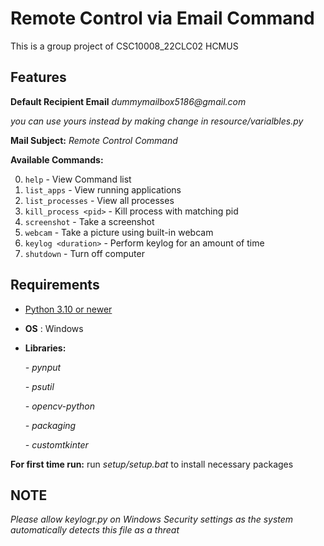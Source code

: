 # Remote Control via Email Command

This is a group project of CSC10008_22CLC02 HCMUS

## Features

__Default Recipient Email__ _dummymailbox5186@gmail.com_

_you can use yours instead by making change in resource/varialbles.py_

__Mail Subject:__ _Remote Control Command_

__Available Commands:__

0. `help` - View Command list
1. `list_apps` - View running applications
2. `list_processes` - View all processes
3. `kill_process <pid>` - Kill process with matching pid
4. `screenshot` - Take a screenshot
5. `webcam` - Take a picture using built-in webcam
6. `keylog <duration>` - Perform keylog for an amount of time
7. `shutdown` - Turn off computer

## Requirements

- [Python 3.10 or newer](https://www.python.org/downloads/)
- __OS__ : Windows
- __Libraries:__

  _- pynput_

  _- psutil_

  _- opencv-python_

  _- packaging_

  _- customtkinter_

**For first time run:** run _setup/setup.bat_ to install necessary packages

## NOTE

_Please allow keylogr.py on Windows Security settings as the system automatically detects this file as a threat_
